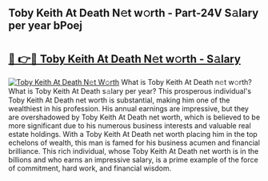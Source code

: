 ## Toby Keith At Death N𝚎t w𝚘rth - Part-24V S𝚊lary per year bPoej

# <h2><a href="http://gc1v7h.nevu.top/?p=Toby+Keith+At+Death">🔗 👉🔴 Toby Keith At Death N𝚎t w𝚘rth - S𝚊lary</a></h2>

[![Toby Keith At Death N𝚎t W𝚘rth](https://i.imgur.com/Oavwk0R.jpeg)](http://gc1v7h.nevu.top/?p=Toby+Keith+At+Death)
What is Toby Keith At Death n𝚎t w𝚘rth? What is Toby Keith At Death s𝚊lary per year?
This prosperous individual's Toby Keith At Death net worth is substantial, making him one of the wealthiest in his profession. His annual earnings are impressive, but they are overshadowed by Toby Keith At Death net worth, which is believed to be more significant due to his numerous business interests and valuable real estate holdings. With a Toby Keith At Death net worth placing him in the top echelons of wealth, this man is famed for his business acumen and financial brilliance. This rich individual, whose Toby Keith At Death net worth is in the billions and who earns an impressive salary, is a prime example of the force of commitment, hard work, and financial wisdom.
